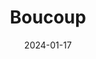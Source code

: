 ---  
layout: startup_page  
title: "Boucoup"  
id: "boucoup.com"  
permalink: "/boucoupboucoup.com01172024/"  
website: "https://www.boucoup.com/"  
funding_round: "Series A"  
funding_amount: ""  
investors: "Eagle Venture Fund"  
about: "Boucoup is a family finance mobile banking and interactive learning platform for credit unions. It empowers parents to teach children essential money skills and provides teens with a safe way to experience financial products, preparing them for adulthood. The platform integrates with credit unions' existing systems, offering a branded, user-friendly experience."  
markets: "Fintech, Financial Services"  
hq: "Austin, Texas, United States"  
founded_year: ""  
linkedin: "https://www.linkedin.com/company/boucoup"  
twitter: ""  
instagram: ""  
facebook: ""  
crunchbase: ""  
pitchbook: ""  

date_display: "17-Jan-2024"  
date: "2024-01-17"

# SEO Optimization  
meta_title: "Boucoup - Series A"  
meta_description: "Boucoup, Boucoup is a family finance mobile banking and interactive learning platform for credit unions. It empowers parents to teach children essential money ..."  
meta_keywords: "Boucoup, Fintech, Financial Services, Series A funding"  
canonical_url: "https://startup.projectstartups.com/boucoupboucoup.com01172024/"  
---